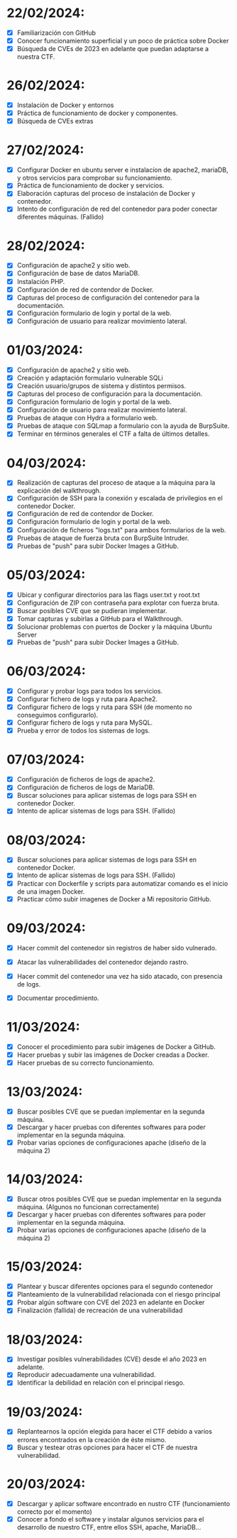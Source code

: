 # 22/02/2024:

- [x] Familiarización con GitHub
- [x] Conocer funcionamiento superficial y un poco de práctica sobre Docker
- [x] Búsqueda de CVEs de 2023 en adelante que puedan adaptarse a nuestra CTF.

# 26/02/2024:

- [x] Instalación de Docker y entornos
- [x] Práctica de funcionamiento de docker y componentes.
- [x] Búsqueda de CVEs extras

# 27/02/2024:

- [x] Configurar Docker en ubuntu server e instalacíon de apache2, mariaDB, y otros servicios para comprobar su funcionamiento. 
- [x] Práctica de funcionamiento de docker y servicios.
- [x] Elaboración capturas del proceso de instalación de Docker y contenedor.
- [x] Intento de configuración de red del contenedor para poder conectar diferentes máquinas. (Fallido)

# 28/02/2024:
 
- [x] Configuración de apache2 y sitio web.
- [x] Configuración de base de datos MariaDB.
- [x] Instalación PHP.
- [x] Configuración de red de contendor de Docker.
- [x] Capturas del proceso de configuración del contenedor para la documentación.
- [x] Configuración formulario de login y portal de la web.
- [x] Configuración de usuario para realizar movimiento lateral.

# 01/03/2024:
 
- [x] Configuración de apache2 y sitio web.
- [x] Creación y adaptación formulario vulnerable SQLi 
- [x] Creación usuario/grupos de sistema y distintos permisos.
- [x] Capturas del proceso de configuración para la documentación.
- [x] Configuración formulario de login y portal de la web.
- [x] Configuración de usuario para realizar movimiento lateral.
- [x] Pruebas de ataque con Hydra a formulario web.
- [x] Pruebas de ataque con SQLmap a formulario con la ayuda de BurpSuite.
- [x] Terminar en términos generales el CTF a falta de últimos detalles.

# 04/03/2024:
 
- [x] Realización de capturas del proceso de ataque a la máquina para la explicación del walkthrough.
- [x] Configuración de SSH para la conexión y escalada de privilegios en el contenedor Docker.
- [x] Configuración de red de contendor de Docker.
- [x] Configuración formulario de login y portal de la web.
- [x] Configuración de ficheros "logs.txt" para ambos formularios de la web.
- [x] Pruebas de ataque de fuerza bruta con BurpSuite Intruder.
- [x] Pruebas de "push" para subir Docker Images a GitHub.

# 05/03/2024:
 
- [x] Ubicar y configurar directorios para las flags user.txt y root.txt
- [x] Configuración de ZIP con contraseña para explotar con fuerza bruta.
- [x] Buscar posibles CVE que se pudieran implementar.
- [x] Tomar capturas y subirlas a GitHub para el Walkthrough.
- [x] Solucionar problemas con puertos de Docker y la máquina Ubuntu Server
- [x] Pruebas de "push" para subir Docker Images a GitHub.

# 06/03/2024:
 
- [x] Configurar y probar logs para todos los servicios.
- [x] Configurar fichero de logs y ruta para Apache2.
- [x] Configurar fichero de logs y ruta para SSH (de momento no conseguimos configurarlo).
- [x] Configurar fichero de logs y ruta para MySQL.
- [x] Prueba y error de todos los sistemas de logs.

# 07/03/2024:
 
- [x] Configuración de ficheros de logs de apache2.
- [x] Configuración de ficheros de logs de MariaDB.
- [x] Buscar soluciones para aplicar sistemas de logs para SSH en contenedor Docker.
- [x] Intento de aplicar sistemas de logs para SSH. (Fallido)

# 08/03/2024:

- [x] Buscar soluciones para aplicar sistemas de logs para SSH en contenedor Docker.
- [x] Intento de aplicar sistemas de logs para SSH. (Fallido)
- [x] Practicar con Dockerfile y scripts para automatizar comando es el inicio de una imagen Docker.
- [x] Practicar cómo subir imagenes de Docker a Mi repositorio GitHub.

# 09/03/2024:

- [x] Hacer commit del contenedor sin registros de haber sido vulnerado.
- [x] Atacar las vulnerabilidades del contenedor dejando rastro.
- [x] Hacer commit del contenedor una vez ha sido atacado, con presencia de logs.
- [x] Documentar procedimiento.


# 11/03/2024:

- [x] Conocer el procedimiento para subir imágenes de Docker a GitHub.
- [x] Hacer pruebas y subir las imágenes de Docker creadas a Docker.
- [x] Hacer pruebas de su correcto funcionamiento.

# 13/03/2024:

- [x] Buscar posibles CVE que se puedan implementar en la segunda máquina.
- [x] Descargar y hacer pruebas con diferentes softwares para poder implementar en la segunda máquina.
- [x] Probar varias opciones de configuraciones apache (diseño de la máquina 2)

# 14/03/2024:

- [x] Buscar otros posibles CVE que se puedan implementar en la segunda máquina. (Algunos no funcionan correctamente)
- [x] Descargar y hacer pruebas con diferentes softwares para poder implementar en la segunda máquina.
- [x] Probar varias opciones de configuraciones apache (diseño de la máquina 2)

# 15/03/2024:

- [x] Plantear y buscar diferentes opciones para el segundo contenedor
- [x] Planteamiento de la vulnerabilidad relacionada con el riesgo principal
- [x] Probar algún software con CVE del 2023 en adelante en Docker 
- [x] Finalización (fallida) de recreación de una vulnerabilidad

# 18/03/2024:
- [x] Investigar posibles vulnerabilidades (CVE) desde el año 2023 en adelante.
- [x] Reproducir adecuadamente una vulnerabilidad.
- [x] Identificar la debilidad en relación con el principal riesgo.

# 19/03/2024:
- [x] Replantearnos la opción elegida para hacer el CTF debido a varios errores encontrados en la creación de éste mismo.
- [x] Buscar y testear otras opciones para hacer el CTF de nuestra vulnerabilidad.

# 20/03/2024:
- [x] Descargar y aplicar software encontrado en nustro CTF (funcionamiento correcto por el momento)
- [x] Conocer a fondo el software y instalar algunos servicios para el desarrollo de nuestro CTF, entre ellos SSH, apache, MariaDB...

